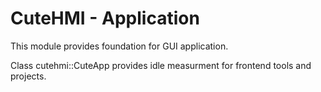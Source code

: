 # CuteHMI - Application

This module provides foundation for GUI application.

Class cutehmi::CuteApp provides idle measurment for frontend tools and projects.

